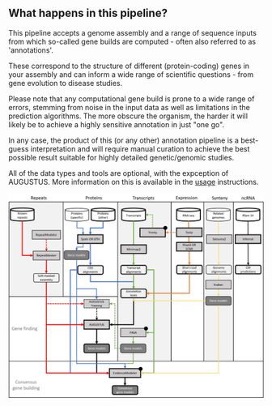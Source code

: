 ## What happens in this pipeline?

This pipeline accepts a genome assembly and a range of sequence inputs from which so-called gene builds are computed - often also referred to as 'annotations'.

These correspond to the structure of different (protein-coding) genes in your assembly and can inform a wide range of scientific questions - from gene evolution to disease studies. 

Please note that any computational gene build is prone to a wide range of errors, stemming from noise in the input data as well as limitations in the prediction algorithms. The more obscure the organism, the harder it will
likely be to achieve a highly sensitive annotation in just "one go". 

In any case, the product of this (or any other) annotation pipeline is a best-guess interpretation and will require manual curation to achieve the best possible result suitable for highly detailed genetic/genomic studies.

All of the data types and tools are optional, with the expception of AUGUSTUS. More information on this is available in the [usage](usage.md) instructions.

![](../images/pipeline_schema.png) 
